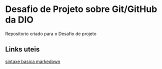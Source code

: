 # Desafio de Projeto sobre Git/GitHub da DIO
Repositorio criado para o Desafio de projeto 

## Links uteis
[sintaxe basica markedown](https://www.markdownguide.org/basic-syntax/)

